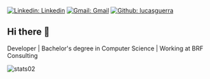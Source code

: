 
[![Linkedin: Linkedin](https://img.shields.io/badge/-Linkedin-blue?style=flat-square&logo=Linkedin&logoColor=white&link=https://www.linkedin.com/in/lucas-guerra-cavalcante-77703b193/)](https://www.linkedin.com/in/lucas-guerra-cavalcante-77703b193/)
[![Gmail: Gmail](https://img.shields.io/badge/-Gmail-red?style=flat-square&logo=Gmail&logoColor=white)](lucasguerratee@gmail.com?Subject=Hello%20world!)
[![Github: lucasguerra](https://img.shields.io/github/followers/LucasGuerraCavalcante?style=social)](https://github.com/LucasGuerraCavalcante)

## Hi there 👋

Developer | Bachelor's degree in Computer Science | Working at BRF Consulting

![stats02](https://github-readme-stats.vercel.app/api/top-langs/?username=LucasGuerraCavalcante&layout=compact&langs_count=10&theme=dark&hide=jupyter%20notebook,html,css,scss)

<!--
**LucasGuerraCavalcante/LucasGuerraCavalcante** is a ✨ _special_ ✨ repository because its `README.md` (this file) appears on your GitHub profile.

Here are some ideas to get you started:

- 🔭 I’m currently working on ...
- 🌱 I’m currently learning ...
- 👯 I’m looking to collaborate on ...
- 🤔 I’m looking for help with ...
- 💬 Ask me about ...
- 📫 How to reach me: ...
- 😄 Pronouns: ...
- ⚡ Fun fact: ...
-->
